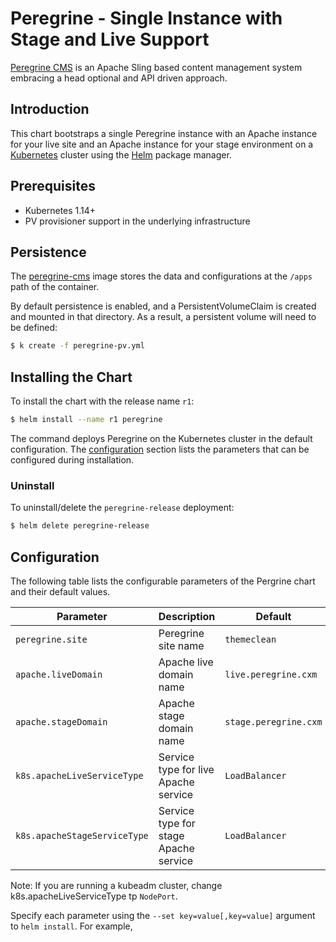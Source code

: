 # Peregrine - Single Instance with Stage and Live Support

[Peregrine CMS](http://www.peregrine-cms.com/) is an Apache Sling based content management system embracing a head optional and API driven approach.  

## Introduction

This chart bootstraps a single Peregrine instance with an Apache instance for your live site and an Apache instance for your stage environment on a [Kubernetes](http://kubernetes.io) cluster using the [Helm](https://helm.sh) package manager.

## Prerequisites

- Kubernetes 1.14+
- PV provisioner support in the underlying infrastructure

## Persistence

The [peregrine-cms](https://hub.docker.com/r/peregrinecms/peregrine-cms) image stores the data and configurations at the `/apps` path of the container.

By default persistence is enabled, and a PersistentVolumeClaim is created and mounted in that directory. As a result, a persistent volume will need to be defined:

```bash
$ k create -f peregrine-pv.yml 
```

## Installing the Chart

To install the chart with the release name `r1`:

```bash
$ helm install --name r1 peregrine
```

The command deploys Peregrine on the Kubernetes cluster in the default configuration. The [configuration](#configuration) section lists the parameters that can be configured during installation.

### Uninstall

To uninstall/delete the `peregrine-release` deployment:

```bash
$ helm delete peregrine-release
```

## Configuration

The following table lists the configurable parameters of the Pergrine chart and their default values.

| Parameter                                    | Description                                       | Default                                |
| -----------------------------------------    | ------------------------------------------------- | -------------------------------------- |
| `peregrine.site`                             | Peregrine site name                               | `themeclean`                           |
| `apache.liveDomain`                          | Apache live domain name                           | `live.peregrine.cxm`                   |
| `apache.stageDomain`                         | Apache stage domain name                          | `stage.peregrine.cxm`                  |
| `k8s.apacheLiveServiceType`                  | Service type for live Apache service              | `LoadBalancer`                         |
| `k8s.apacheStageServiceType`                 | Service type for stage Apache service             | `LoadBalancer`                         |

Note: If you are running a kubeadm cluster, change k8s.apacheLiveServiceType tp `NodePort`.

Specify each parameter using the `--set key=value[,key=value]` argument to `helm install`. For example,

